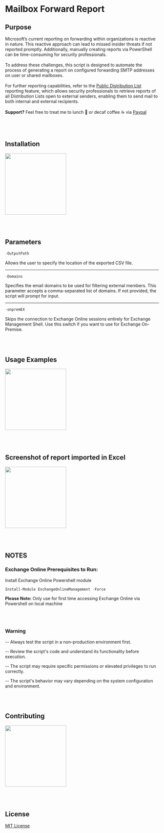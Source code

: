 # Mailbox Forward Report
## Purpose 

Microsoft’s current reporting on forwarding within organizations is reactive in nature. This reactive approach can lead to missed insider threats if not reported promptly. Additionally, manually creating reports via PowerShell can be time-consuming for security professionals.
<br></br>
To address these challenges, this script is designed to automate the process of generating a report on configured forwarding SMTP addresses on user or shared mailboxes.
<br></br>
For further reporting capabilities, refer to the [Public Distribution List](https://github.com/lev2pr0/publicDLreport) reporting feature, which allows security professionals to retrieve reports of all Distribution Lists open to external senders, enabling them to send mail to both internal and external recipients. 
<br></br>
**Support?** Feel free to treat me to lunch 🥪 or decaf coffee ☕️ via [Paypal](https://paypal.me/LevarN?country.x=US&locale.x=en_US)

<br></br>
## Installation

<img src="https://media2.giphy.com/media/v1.Y2lkPTc5MGI3NjExOGlmcmhqeWZkejFnZHV3MnU2MTIxYjczNW9ldTJmdm1leDdsaXR4YyZlcD12MV9pbnRlcm5hbF9naWZfYnlfaWQmY3Q9Zw/vR1dPIYzQmkRzLZk2w/giphy.gif" width="200" height="200" />

<br></br>
## Parameters 

```powershell
-OutputPath
```
Allows the user to specify the location of the exported CSV file.

---

```powershell
-Domains
```
Specifies the email domains to be used for filtering external members. This parameter accepts a comma-separated list of domains. If not provided, the script will prompt for input.

---

```powershell
-onpremEX
```
Skips the connection to Exchange Online sessions entirely for Exchange Management Shell. Use this switch if you want to use for Exchange On-Premise.

<br></br>
## Usage Examples

<img src="https://media2.giphy.com/media/v1.Y2lkPTc5MGI3NjExOGlmcmhqeWZkejFnZHV3MnU2MTIxYjczNW9ldTJmdm1leDdsaXR4YyZlcD12MV9pbnRlcm5hbF9naWZfYnlfaWQmY3Q9Zw/vR1dPIYzQmkRzLZk2w/giphy.gif" width="200" height="200" />


<br></br>
## Screenshot of report imported in Excel

<img src="https://media2.giphy.com/media/v1.Y2lkPTc5MGI3NjExOGlmcmhqeWZkejFnZHV3MnU2MTIxYjczNW9ldTJmdm1leDdsaXR4YyZlcD12MV9pbnRlcm5hbF9naWZfYnlfaWQmY3Q9Zw/vR1dPIYzQmkRzLZk2w/giphy.gif" width="200" height="200" />

<br></br>
## NOTES

### Exchange Online Prerequisites to Run: 


Install Exchange Online Powershell module
```powershell
Install-Module ExchangeOnlineManagement -Force
```
**Please Note:** Only use for first time accessing Exchange Online via Powershell on local machine

<br></br>
### Warning
-- Always test the script in a non-production environment first.


-- Review the script's code and understand its functionality before execution.


-- The script may require specific permissions or elevated privileges to run correctly.


-- The script's behavior may vary depending on the system configuration and environment.

<br></br>
## Contributing

<img src="https://media2.giphy.com/media/v1.Y2lkPTc5MGI3NjExOGlmcmhqeWZkejFnZHV3MnU2MTIxYjczNW9ldTJmdm1leDdsaXR4YyZlcD12MV9pbnRlcm5hbF9naWZfYnlfaWQmY3Q9Zw/vR1dPIYzQmkRzLZk2w/giphy.gif" width="200" height="200" />

<br></br>
## License

[MIT License](https://choosealicense.com/licenses/mit/)
